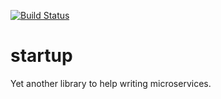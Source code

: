 [![Build Status](https://travis-ci.com/flachnetz/startup.svg?branch=master)](https://travis-ci.com/flachnetz/startup)
# startup
Yet another library to help writing microservices.
